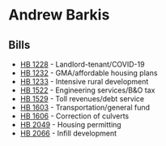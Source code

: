 # Andrew Barkis
## Bills
* [HB 1228](bill/2021-22/hb/1228/) - Landlord-tenant/COVID-19
* [HB 1232](bill/2021-22/hb/1232/) - GMA/affordable housing plans
* [HB 1233](bill/2021-22/hb/1233/) - Intensive rural development
* [HB 1522](bill/2021-22/hb/1522/) - Engineering services/B&O tax
* [HB 1529](bill/2021-22/hb/1529/) - Toll revenues/debt service
* [HB 1603](bill/2021-22/hb/1603/) - Transportation/general fund
* [HB 1606](bill/2021-22/hb/1606/) - Correction of culverts
* [HB 2049](bill/2021-22/hb/2049/) - Housing permitting
* [HB 2066](bill/2021-22/hb/2066/) - Infill development
